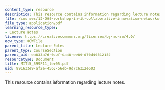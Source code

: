 ```yaml
---
content_type: resource
description: This resource contains information regarding lecture notes.
file: /courses/15-599-workshop-in-it-collaborative-innovation-networks-fall-2011/991632e9af2e456256eb9d7c6312e603_MIT15_599F11_lec05.pdf
file_type: application/pdf
learning_resource_types:
- Lecture Notes
license: https://creativecommons.org/licenses/by-nc-sa/4.0/
ocw_type: OCWFile
parent_title: Lecture Notes
parent_type: CourseSection
parent_uid: ea833a76-0abf-da48-ee89-070d49512151
resourcetype: Document
title: MIT15_599F11_lec05.pdf
uid: 991632e9-af2e-4562-56eb-9d7c6312e603
---
```

This resource contains information regarding lecture notes.